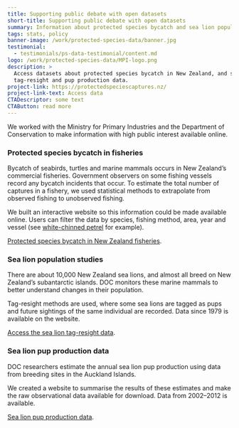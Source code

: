 ```yaml
---
title: Supporting public debate with open datasets
short-title: Supporting public debate with open datasets
summary: Information about protected species bycatch and sea lion populations published online
tags: stats, policy
banner-image: /work/protected-species-data/banner.jpg
testimonial:
  - testimonials/ps-data-testimonial/content.md
logo: /work/protected-species-data/MPI-logo.png
description: >
  Access datasets about protected species bycatch in New Zealand, and sea lion
  tag-resight and pup production data.
project-link: https://protectedspeciescaptures.nz/
project-link-text: Access data
CTADescriptor: some text
CTAButton: read more
---
```


We worked with the Ministry for Primary Industries and the Department of
Conservation to make information with high public interest available online.

<!--more-->

### Protected species bycatch in fisheries

Bycatch of seabirds, turtles and marine mammals occurs in New Zealand’s
commercial fisheries. Government observers on some fishing vessels record any
bycatch incidents that occur. To estimate the total number of captures in a
fishery, we used statistical methods to extrapolate from observed fishing to
unobserved fishing.

We built an interactive website so this information could be made available
online. Users can filter the data by species, fishing method, area, year and
vessel (see [white-chinned petrel](https://protectedspeciescaptures.nz/PSCv5a/released/white-chinned-petrel/trawl/all-vessels/eez/2018-19/) for example). 

[Protected species bycatch in New Zealand fisheries](https://protectedspeciescaptures.nz/).


### Sea lion population studies

There are about 10,000 New Zealand sea lions, and almost all breed on New
Zealand’s subantarctic islands. DOC monitors these marine mammals to better
understand changes in their population.

Tag-resight methods are used, where some sea lions are tagged as pups and future
 sightings of the same individual are recorded. Data since 1979 is available on
  the website.

[Access the sea lion tag-resight data](https://sealions.dragonfly.co.nz/demographics/).  

### Sea lion pup production data

DOC researchers estimate the annual sea lion pup production using data from
breeding sites in the Auckland Islands.

We created a website to summarise the results of these estimates and make the
raw observational data available for download. Data from 2002–2012 is available.

[Sea lion pup production data](https://sealions.dragonfly.co.nz/pup-production/).
